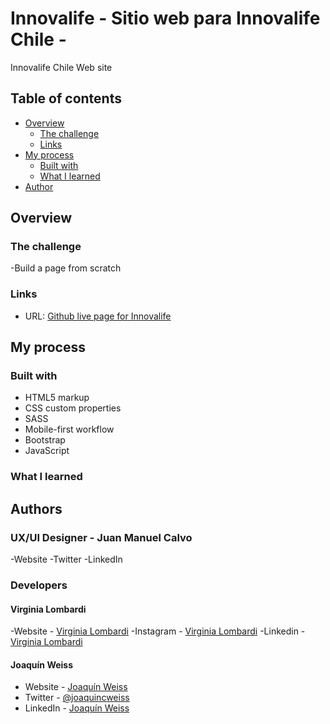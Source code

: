 # Innovalife - Sitio web para Innovalife Chile - 
Innovalife Chile Web site 

## Table of contents

- [Overview](#overview)
  - [The challenge](#the-challenge)
  - [Links](#links)
- [My process](#my-process)
  - [Built with](#built-with)
  - [What I learned](#what-i-learned)
- [Author](#author)

## Overview

### The challenge

-Build a page from scratch

### Links

- URL: [Github live page for Innovalife](https://github.com/JoacoCW/Innovalife)


## My process

### Built with

- HTML5 markup
- CSS custom properties
- SASS
- Mobile-first workflow
- Bootstrap
- JavaScript

### What I learned



## Authors

### UX/UI Designer - Juan Manuel Calvo
-Website
-Twitter
-LinkedIn

### Developers

#### Virginia Lombardi

-Website - [Virginia Lombardi](https://github.com/LVLVirginiaLombardi?tab=repositories)
-Instagram - [Virginia Lombardi](https://www.instagram.com/liliths_aart/)
-Linkedin - [Virginia Lombardi](https://www.linkedin.com/in/lilian-virginia-lombardi-l%C3%B3pez-b7bba5129/)

#### Joaquín Weiss

- Website - [Joaquín Weiss](https://github.com/JoacoCW)
- Twitter - [@joaquincweiss](https://twitter.com/joaquincweiss)
- LinkedIn - [Joaquín Weiss](https://www.linkedin.com/in/joaquin-weiss-b3620076/)
